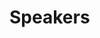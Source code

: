 # Speakers

<!---
<img src="assets/..." align=left width=100/>
### **Paolo di Tommaso**
CTO & Co-Founder at Seqera Labs
--->
